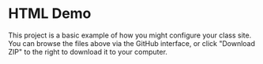 # HTML Demo

This project is a basic example of how you might configure your class site. You can browse the files above via the GitHub interface, or click "Download ZIP" to the right to download it to your computer.
